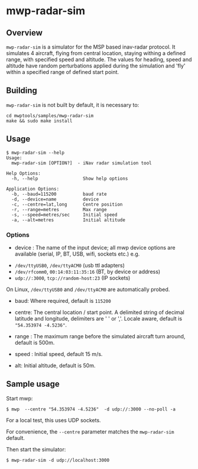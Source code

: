 # mwp-radar-sim

## Overview

`mwp-radar-sim` is a simulator for the MSP based inav-radar protocol. It simulates 4 aircraft, flying from central location, staying withing a defined range, with specified speed and altitude. The values for heading, speed and altitude have random perturbations applied during the simulation and 'fly' within a specified range of defined start point. 

## Building

`mwp-radar-sim` is not built by default, it is necessary to:

```
cd mwptools/samples/mwp-radar-sim
make && sudo make install
``` 

## Usage

```
$ mwp-radar-sim --help
Usage:
  mwp-radar-sim [OPTION?]  - iNav radar simulation tool

Help Options:
  -h, --help                 Show help options

Application Options:
  -b, --baud=115200          baud rate
  -d, --device=name          device
  -c, --centre=lat,long      Centre position
  -r, --range=metres         Max range
  -s, --speed=metres/sec     Initial speed
  -a, --alt=metres           Initial altitude
```
### Options

* device : The name of the input device; all mwp device options are available (serial, IP, BT, USB, wifi, sockets etc.) e.g.
 - `/dev/ttyUSB0`, `/dev/ttyACM0` (usb ttl adapters)
 - `/dev/rfcomm0`, `00:14:03:11:35:16` (BT, by device or address)
 - `udp://:3000`, `tcp://random-host:23` (IP sockets)

  On Linux, `/dev/ttyUSB0` and `/dev/ttyACM0` are automatically probed.

* baud: Where required, default is `115200`

* centre: The central location / start point. A delimited string of decimal latitude and longitude, delimiters are ' ' or ','. Locale aware, default is `"54.353974 -4.5236"`.

* range : The maximum range before the simulated aircraft turn around, default is 500m.

* speed : Initial speed, default 15 m/s.

* alt: Initial altitude, default is 50m.

## Sample usage

Start mwp:

```
$ mwp  --centre "54.353974 -4.5236"  -d udp://:3000 --no-poll -a
```

For a local test, this uses UDP sockets.

For convenience, the `--centre` parameter matches the `mwp-radar-sim` default.

Then start the simulator:

```
$ mwp-radar-sim -d udp://localhost:3000
```







